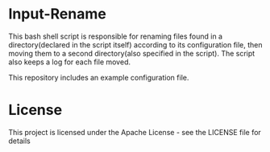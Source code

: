 # Input-Rename

This bash shell script is responsible for renaming files found in a directory(declared in the script itself) according to its configuration file, then moving them to a second directory(also specified in the script). 
The script also keeps a log for each file moved.

This repository includes an example configuration file.

# License

This project is licensed under the Apache License - see the LICENSE file for details
